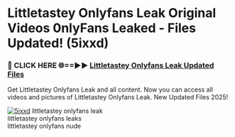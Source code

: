# Littletastey Onlyfans Leak Original Videos 0nlyFans Leaked - Files Updated! (5ixxd)

<h3>🔴 CLICK HERE 🌐==►► <a href="https://tinyurl.com/brd5kh86" rel="nofollow">Littletastey Onlyfans Leak Updated Files</a></h3>

Get Littletastey Onlyfans Leak and all content. Now you can access all videos and pictures of Littletastey Onlyfans Leak. New Updated Files 2025!

[![5ixxd](https://i.imgur.com/K7sEzmb.gif)](https://tinyurl.com/brd5kh86)
littletastey onlyfans leak<br>
littletastey onlyfans leaks<br>
littletastey onlyfans nude
